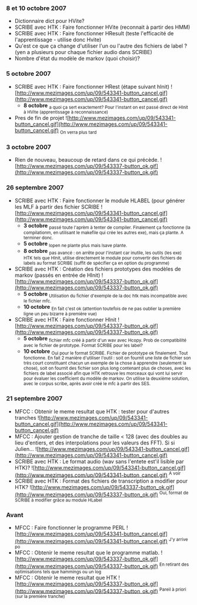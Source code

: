 ### 8 et 10 octobre 2007 ###
  * Dictionnaire dict pour HVite?
  * SCRIBE avec HTK : Faire fonctionner HVite (reconnait à partir des HMM)
  * SCRIBE avec HTK : Faire fonctionner HResult (teste l'efficacité de l'apprentissage - utilise donc Hvite)
  * Qu'est ce que ça change d'utiliser l'un ou l'autre des fichiers de label ? (yen a plusieurs pour chaque fichier audio dans SCRIBE)
  * Nombre d'état du modèle de markov (quoi choisir)?

### 5 octobre 2007 ###
  * SCRIBE avec HTK : Faire fonctionner HRest (étape suivant hInit) ![http://www.mezimages.com/up/09/543341-button_cancel.gif](http://www.mezimages.com/up/09/543341-button_cancel.gif)
    * **8 octobre** <sub>a quoi ça sert exactement? Pour l'instant on est passé direct de HInit à HVite (apprentissage à reconnaissance)</sub>
  * Pres de fin de projet ![http://www.mezimages.com/up/09/543341-button_cancel.gif](http://www.mezimages.com/up/09/543341-button_cancel.gif) <sub>On verra plus tard</sub>

### 3 octobre 2007 ###
  * Rien de nouveau, beaucoup de retard dans ce qui précède. ![http://www.mezimages.com/up/09/543337-button_ok.gif](http://www.mezimages.com/up/09/543337-button_ok.gif)

### 26 septembre 2007 ###
  * SCRIBE avec HTK : Faire fonctionner le module HLABEL (pour générer les MLF à partir des fichier SCRIBE ![http://www.mezimages.com/up/09/543341-button_cancel.gif](http://www.mezimages.com/up/09/543341-button_cancel.gif)
    * **3 octobre** <sub>passé toute l'aprèm à tenter de compiler. Finalement ça fonctionne (la compilationm, en utilisant le makefile qui crée les autres exe), mais ça plante. A terminer donc.</sub>
    * **5 octobre** <sub>lopen ne plante plus mais lsave plante.</sub>
    * **8 octobre** <sub>pas avancé : on arrête pour l'instant car inutile, les outils (les exe) HTK tels que HInit, utilise directement le module pour convertir des fichiers de labels au format SCRIBE (suffit de spécifier ça en option du programme)</sub>
  * SCRIBE avec HTK : Création des fichiers prototypes des modèles de markov (passés en entrée de HInit) ![http://www.mezimages.com/up/09/543337-button_ok.gif](http://www.mezimages.com/up/09/543337-button_ok.gif)
    * **5 octobre** <sub>Utilisation du fichier d'exemple de la doc htk mais incompatible avec le fichier mfc.</sub>
    * **10 octobre** <sub>En fait c'est ok (attention toutefois de ne pas oublier la première ligne un peu bizarre à première vue)</sub>
  * SCRIBE avec HTK : Faire fonctionner HInit ![http://www.mezimages.com/up/09/543337-button_ok.gif](http://www.mezimages.com/up/09/543337-button_ok.gif)
    * **5 octobre** <sub>fichier mfc créé à partir d'un wav avec Hcopy. Prob de compatibilité avec le fichier de prototype. Format SCRIBE pour les label?</sub>
    * **10 octobre** <sub>Oui pour le format SCRIBE. Fichier de prototype ok finalement. Tout fonctionne. En fait 2 manière d'utiliser l'outil : soit on fournit une liste de fichier son très court constituant chacun un exemple de la chose à apprendre (seulement la chose), soit on fournit des fichier son plus long contenant plus de choses, avec les fichiers de label associé afin que HTK retrouve les morceaux qui vont lui servir pour évaluer les coefficient du modèle de markov. On utilise la deuxième solution, avec le corpus scribe, après avoir créé le mfc à partir des SES.</sub>

### 21 septembre 2007 ###
  * MFCC : Obtenir le meme resultat que HTK : tester pour d'autres tranches ![http://www.mezimages.com/up/09/543341-button_cancel.gif](http://www.mezimages.com/up/09/543341-button_cancel.gif)
  * MFCC : Ajouter gestion de tranche de taille < 128 (avec des doubles au lieu d'entiers, et des interpolations pour les valeurs des FFT). Si si Julien... ![http://www.mezimages.com/up/09/543341-button_cancel.gif](http://www.mezimages.com/up/09/543341-button_cancel.gif)
  * SCRIBE avec HTK : Le format audio (wav sans l'entete est'il lisible par HTK)? ![http://www.mezimages.com/up/09/543341-button_cancel.gif](http://www.mezimages.com/up/09/543341-button_cancel.gif) <sup>A voir</sup>
  * SCRIBE avec HTK : Format des fichiers de transcription a modifier pour HTK? ![http://www.mezimages.com/up/09/543337-button_ok.gif](http://www.mezimages.com/up/09/543337-button_ok.gif) <sup>Oui, format de SCRIBE à modifier grâce au module HLabel</sup>

### Avant ###
  * MFCC : Faire fonctionner le programme PERL ![http://www.mezimages.com/up/09/543341-button_cancel.gif](http://www.mezimages.com/up/09/543341-button_cancel.gif)  <sup>J'y arrive po</sup>
  * MFCC : Obtenir le meme resultat que le programme matlab. ![http://www.mezimages.com/up/09/543337-button_ok.gif](http://www.mezimages.com/up/09/543337-button_ok.gif)  <sup>En retirant des optimisations tels que hammings ou un log</sup>
  * MFCC : Obtenir le meme resultat que HTK ![http://www.mezimages.com/up/09/543337-button_ok.gif](http://www.mezimages.com/up/09/543337-button_ok.gif)  <sup>Pareil à priori (sur la première tranche)</sup>